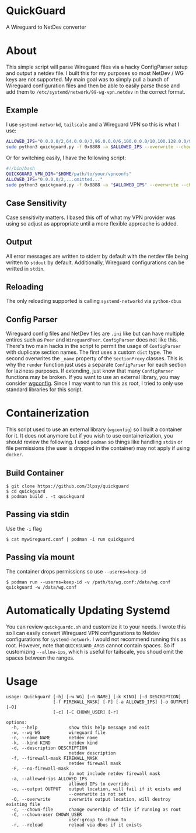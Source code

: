 # QuickGuard
A Wireguard to NetDev converter

# About
This simple script will parse Wireguard files via a hacky ConfigParser setup and output a netdev file. I built this for my purposes so most NetDev / WG keys are not supported. My main goal was to simply pull a bunch of Wireguard configuration files and then be able to easily parse those and add them to `/etc/systemd/network/99-wg-vpn.netdev` in the correct format.

## Example
I use `systemd-networkd`, `tailscale` and a Wireguard VPN so this is what I use:

```bash
ALLOWED_IPS="0.0.0.0/2,64.0.0.0/3,96.0.0.0/6,100.0.0.0/10,100.128.0.0/9,101.0.0.0/8,102.0.0.0/7,104.0.0.0/5,112.0.0.0/4,128.0.0.0/1"
sudo python3 quickguard.py -f 0x8888 -a $ALLOWED_IPS --overwrite --chown-file --reload -w ~/path/to/vpnsdir/vpn.conf -o /etc/systemd/network/99-wg-vpn.netdev
```
Or for switching easily, I have the following script:

```bash
#!/bin/bash
QUICKGUARD_VPN_DIR="$HOME/path/to/your/vpnconfs"
ALLOWED_IPS="0.0.0.0/2,...omitted..."
sudo python3 quickguard.py -f 0x8888 -a "$ALLOWED_IPS" --overwrite --chown-file --reload -w $(find "$QUICKGUARD_VPN_DIR" -type f -name '*.conf' | fzf --prompt="Select VPN config > ") -o /etc/systemd/network/99-wg-vpn.netdev
```

## Case Sensitivity
Case sensitivity matters. I based this off of what my VPN provider was using so adjust as appropriate until a more flexible approache is added.

## Output
All error messages are written to stderr by default with the netdev file being written to `stdout` by default. Additionally, Wireguard configurations can be writted in `stdin`.

## Reloading
The only reloading supported is calling `systemd-networkd` via `python-dbus`

## Config Parser
Wireguard config files and NetDev files are `.ini` like but can have multiple entires such as `Peer` and `WireguardPeer`. `ConfigParser` does not like this. There's two main hacks in the script to permit the usage of `ConfigParser` with duplicate section names. The first uses a custom `dict` type. The second overwrites the `_name` property of the `SectionProxy` classes. This is why the `render` function just uses a separate `ConfigParser` for each section for laziness purposes. If extending, just know that many `ConfigParser` functions may be broken. If you want to use an external library, you may consider [wgconfig](https://www.github.com/towalink/wgconfig). Since I may want to run this as root, I tried to only use standard libraries for this script.

# Containerization
This script used to use an external library (`wgconfig`) so I built a container for it. It does not anymore but if you wish to use containerization, you should review the following. I used `podman` so things like handling `stdin` or file permissions (the user is dropped in the container) may not apply if using `docker`.

## Build Container
```
$ git clone https://github.com/3lpsy/quickguard
$ cd quickguard
$ podman build . -t quickguard
```

## Passing via stdin
Use the `-i` flag
```
$ cat mywireguard.conf | podman -i run quickguard
```

## Passing via mount
The container drops permissions so use `--userns=keep-id`
```
$ podman run --userns=keep-id -v /path/to/wg.conf:/data/wg.conf quickguard -w /data/wg.conf
```
# Automatically Updating Systemd
You can review `quickguardc.sh` and customize it to your needs.  I wrote this so I can easily convert Wireguard VPN configurations to Netdev configurations for `systemd-network`. I would not recommend running this as root. However, note that `QUICKGUARD_ARGS` cannot contain spaces. So if customizing `--allow-ips`, which is useful for tailscale, you shoud omit the spaces between the ranges.

# Usage
```
usage: Quickguard [-h] [-w WG] [-n NAME] [-k KIND] [-d DESCRIPTION]
                  [-f FIREWALL_MASK] [-F] [-a ALLOWED_IPS] [-o OUTPUT] [-O]
                  [-c] [-C CHOWN_USER] [-r]

options:
  -h, --help            show this help message and exit
  -w, --wg WG           wireguard file
  -n, --name NAME       netdev name
  -k, --kind KIND       netdev kind
  -d, --description DESCRIPTION
                        netdev description
  -f, --firewall-mask FIREWALL_MASK
                        netdev firewall mask
  -F, --no-firewall-mask
                        do not include netdev firewall mask
  -a, --allowed-ips ALLOWED_IPS
                        allowed IPs to override
  -o, --output OUTPUT   output location, will fail if it exists and
                        --overwrite is not set
  -O, --overwrite       overwrite output location, will destroy existing file
  -c, --chown-file      change ownership of file if running as root
  -C, --chown-user CHOWN_USER
                        user:group to chown to
  -r, --reload          reload via dbus if it exists

```
